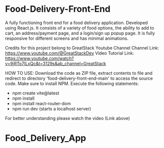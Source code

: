 # Food-Delivery-Front-End
A fully functioning front end for a food delivery application. Developed using React.js. It consists of a variety of food options, the ability to add to cart, an address/payment page, and a login/sign up popup page. It is fully responsive for different screens and has minimal animations. 

Credits for this project belong to GreatStack Youtube Channel
Channel Link: https://www.youtube.com/@GreatStackDev
Video Tutorial Link: https://www.youtube.com/watch?v=9jRTo7ILxQc&t=3129s&ab_channel=GreatStack

HOW TO USE:
Download the code as ZIP file, extract contents to file and redirect to directory 'food-delivery-front-end-main' to access the source code. Make sure to install NPM. Execute the following statements:

- npm create vite@latest
- npm install
- npm install react-router-dom
- npm run dev (starts a localhost server)

For better understanding please watch the video (Link above)
# Food_Delivery_App
